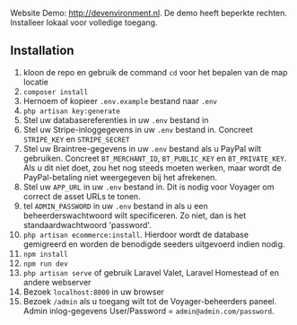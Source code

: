 
Website Demo: http://devenvironment.nl. De demo heeft beperkte rechten. Installeer lokaal voor volledige toegang.

## Installation
1. kloon de repo en gebruik de command `cd` voor het bepalen van de map locatie<br>
2. `composer install`<br>
3. Hernoem of kopieer `.env.example` bestand naar `.env`<br>
4. `php artisan key:generate`<br>
5. Stel uw databasereferenties in uw `.env` bestand in<br>
6. Stel uw Stripe-inloggegevens in uw `.env` bestand in. Concreet `STRIPE_KEY` en `STRIPE_SECRET`<br>
7. Stel uw Braintree-gegevens in uw `.env` bestand als u PayPal wilt gebruiken. Concreet `BT_MERCHANT_ID`, `BT_PUBLIC_KEY` en `BT_PRIVATE_KEY`. Als u dit niet doet, zou het nog steeds moeten werken, maar wordt de PayPal-betaling niet weergegeven bij het afrekenen.<br>
8. Stel uw `APP_URL` in uw `.env` bestand in. Dit is nodig voor Voyager om correct de asset URLs te tonen.<br>
9. tel `ADMIN_PASSWORD` in uw `.env` bestand in als u een beheerderswachtwoord wilt specificeren. Zo niet, dan is het standaardwachtwoord 'password'.<br>
10. `php artisan ecommerce:install`. Hierdoor wordt de database gemigreerd en worden de benodigde seeders uitgevoerd indien nodig. <br>
11. `npm install`<br>
12. `npm run dev`<br>
13. `php artisan serve` of gebruik Laravel Valet, Laravel Homestead of en andere webserver<br>
14. Bezoek `localhost:8000` in uw browser<br>
15. Bezoek `/admin` als u toegang wilt tot de Voyager-beheerders paneel. Admin inlog-gegevens User/Password = `admin@admin.com/password`.<br>
